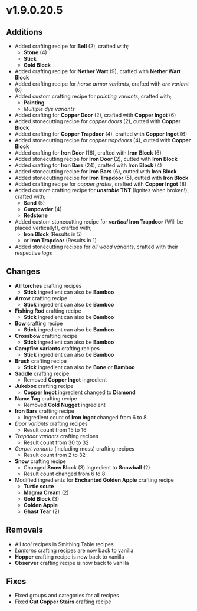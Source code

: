 # v1.9.0.20.5
## Additions
- Added crafting recipe for **Bell** (2), crafted with;
  - **Stone** (4)
  - **Stick**
  - **Gold Block**
- Added crafting recipe for **Nether Wart** (9), crafted with **Nether Wart Block**
- Added crafting recipe for *horse armor variants*, crafted with *ore variant* (6)
- Added custom crafting recipe for *painting variants*, crafted with;
  - **Painting**
  - *Multiple dye variants*
- Added crafting for **Copper Door** (2), crafted with **Copper Ingot** (6)
- Added stonecutting recipe for *copper doors* (2), cutted with **Copper Block**
- Added crafting for **Copper Trapdoor** (4), crafted with **Copper Ingot** (6)
- Added stonecutting recipe for *copper trapdoors* (4), cutted with **Copper Block**
- Added crafting for **Iron Door** (16), crafted with **Iron Block** (6)
- Added stonecutting recipe for **Iron Door** (2), cutted with **Iron Block**
- Added crafting for **Iron Bars** (24), crafted with **Iron Block** (4)
- Added stonecutting recipe for **Iron Bars** (6), cutted with **Iron Block**
- Added stonecutting recipe for **Iron Trapdoor** (5), cutted with **Iron Block**
- Added crafting recipe for *copper grates*, crafted with **Copper Ingot** (8)
- Added custom crafting recipe for ***unstable* TNT** (Ignites when broken!), crafted with;
  - **Sand** (5)
  - **Gunpowder** (4)
  - **Redstone**
- Added custom stonecutting recipe for ***vertical* Iron Trapdoor** (Will be placed vertically!), crafted with;
  - **Iron Block** (Results in 5)
  - or **Iron Trapdoor** (Results in 1)
- Added stonecutting recipes for *all wood variants*, crafted with their respective *logs*

## Changes
- **All torches** crafting recipes
  - **Stick** ingredient can also be **Bamboo**
- **Arrow** crafting recipe
  - **Stick** ingredient can also be **Bamboo**
- **Fishing Rod** crafting recipe
  - **Stick** ingredient can also be **Bamboo**
- **Bow** crafting recipe
  - **Stick** ingredient can also be **Bamboo**
- **Crossbow** crafting recipe
  - **Stick** ingredient can also be **Bamboo**
- **Campfire variants** crafting recipes
  - **Stick** ingredient can also be **Bamboo**
- **Brush** crafting recipe
  - **Stick** ingredient can also be **Bone** or **Bamboo**
- **Saddle** crafting recipe
  - Removed **Copper Ingot** ingredient
- **Jukebox** crafting recipe
  - **Copper Ingot** ingredient changed to **Diamond**
- **Name Tag** crafting recipe
  - Removed **Gold Nugget** ingredient
- **Iron Bars** crafting recipe
  - Ingredient count of **Iron Ingot** changed from 6 to 8
- *Door variants* crafting recipes
  - Result count from 15 to 16
- *Trapdoor variants* crafting recipes
  - Result count from 30 to 32
- *Carpet variants* (including moss) crafting recipes
  - Result count from 2 to 32
- **Snow** crafting recipe
  - Changed **Snow Block** (3) ingredient to **Snowball** (2)
  - Result count changed from 6 to 8
- Modified ingredients for **Enchanted Golden Apple** crafting recipe
  - **Turtle scute**
  - **Magma Cream** (2)
  - **Gold Block** (3)
  - **Golden Apple**
  - **Ghast Tear** (2)

## Removals
- All *tool* recipes in Smithing Table recipes
- *Lanterns* crafting recipes are now back to vanilla
- **Hopper** crafting recipe is now back to vanilla
- **Observer** crafting recipe is now back to vanilla

## Fixes
- Fixed groups and categories for all recipes
- Fixed **Cut Copper Stairs** crafting recipe